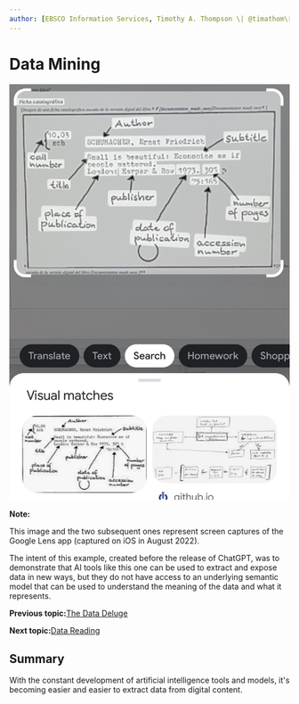 ```yaml
---
author: [EBSCO Information Services, Timothy A. Thompson \| @timathom\[@indieweb.social\]]
---
```


# Data Mining

![Catalog card taken from the digital version of the book Documentation made easy and processed by the Google Lens app.](../../submaps/../img/introduction/google_lens_search.jpg "Data Mining with Google Lens")

**Note:**

This image and the two subsequent ones represent screen captures of the Google Lens app \(captured on iOS in August 2022\).

The intent of this example, created before the release of ChatGPT, was to demonstrate that AI tools like this one can be used to extract and expose data in new ways, but they do not have access to an underlying semantic model that can be used to understand the meaning of the data and what it represents.

**Previous topic:**[The Data Deluge](../../day_1/lesson_0/data_deluge.md)

**Next topic:**[Data Reading](../../day_1/lesson_0/data_reading.md)

## Summary

With the constant development of artificial intelligence tools and models, it's becoming easier and easier to extract data from digital content.

